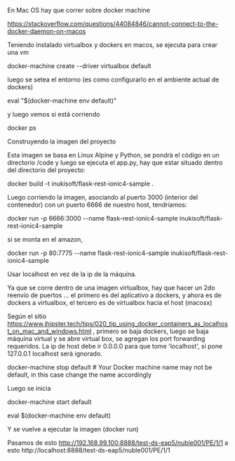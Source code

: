En Mac OS hay que correr sobre docker machine

https://stackoverflow.com/questions/44084846/cannot-connect-to-the-docker-daemon-on-macos

Teniendo instalado virtualbox y dockers en macos, se ejecuta para crear una vm

docker-machine create --driver virtualbox default

luego se setea el entorno (es como configurarlo en el ambiente actual de dockers)

eval "$(docker-machine env default)"

y luego vemos si está corriendo

docker ps

Construyendo la imagen del proyecto

Esta imagen se basa en Linux Alpine y Python, se pondrà el còdigo en un directorio /code y luego se ejecuta el app.py, hay que estar situado dentro del directorio del proyecto:

docker build -t inukisoft/flask-rest-ionic4-sample .

Luego corriendo la imagen, asociando al puerto 3000 (interior del contenedor) con un puerto 6666 de nuestro host, tendríamos: 

docker run -p 6666:3000 --name flask-rest-ionic4-sample inukisoft/flask-rest-ionic4-sample

si se monta en el amazon, 

docker run -p 80:7775 --name flask-rest-ionic4-sample inukisoft/flask-rest-ionic4-sample

Usar localhost en vez de la ip de la máquina.

Ya que se corre dentro de una imagen virtualbox, hay que hacer un 2do reenvío de puertos ... el primero es del aplicativo a dockers, y ahora es de dockers a virtualbox, el tercero es de virtualbox hacia el host (macosx)

Según el sitio https://www.jhipster.tech/tips/020_tip_using_docker_containers_as_localhost_on_mac_and_windows.html , primero se baja dockers, luego se baja máquina virtual y se abre virtual box, se agregan los port forwarding requeridos. La ip de host debe ir 0.0.0.0 para que tome 'localhost', si pone 127.0.0.1 localhost serà ignorado. 

docker-machine stop default     # Your Docker machine name may not be default, in this case change the name accordingly

Luego se inicia

docker-machine start default

eval $(docker-machine env default)

Y se vuelve a ejecutar la imagen (docker run)

Pasamos de esto http://192.168.99.100:8888/test-ds-eap5/nuble001/PE/1/1 a esto http://localhost:8888/test-ds-eap5/nuble001/PE/1/1

